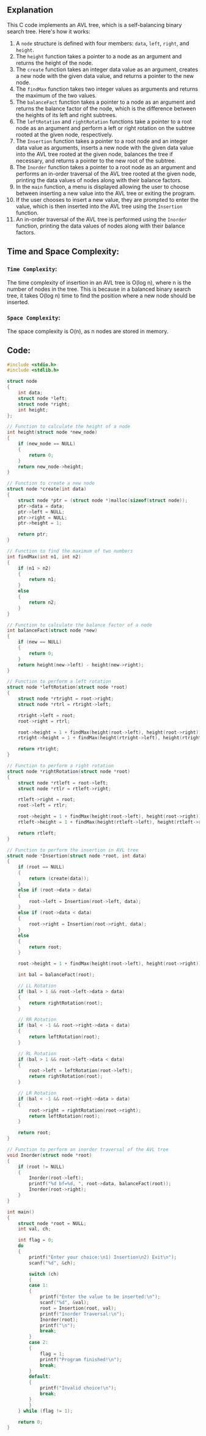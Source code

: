 ## Explanation
This C code implements an AVL tree, which is a self-balancing binary search tree. Here's how it works:

1. A `node` structure is defined with four members: `data`, `left`, `right`, and `height`.
2. The `height` function takes a pointer to a node as an argument and returns the height of the node.
3. The `create` function takes an integer data value as an argument, creates a new node with the given data value, and returns a pointer to the new node.
4. The `findMax` function takes two integer values as arguments and returns the maximum of the two values.
5. The `balanceFact` function takes a pointer to a node as an argument and returns the balance factor of the node, which is the difference between the heights of its left and right subtrees.
6. The `leftRotation` and `rightRotation` functions take a pointer to a root node as an argument and perform a left or right rotation on the subtree rooted at the given node, respectively.
7. The `Insertion` function takes a pointer to a root node and an integer data value as arguments, inserts a new node with the given data value into the AVL tree rooted at the given node, balances the tree if necessary, and returns a pointer to the new root of the subtree.
8. The `Inorder` function takes a pointer to a root node as an argument and performs an in-order traversal of the AVL tree rooted at the given node, printing the data values of nodes along with their balance factors.
9. In the `main` function, a menu is displayed allowing the user to choose between inserting a new value into the AVL tree or exiting the program.
10. If the user chooses to insert a new value, they are prompted to enter the value, which is then inserted into the AVL tree using the `Insertion` function.
11. An in-order traversal of the AVL tree is performed using the `Inorder` function, printing the data values of nodes along with their balance factors.

## Time and Space Complexity:
### `Time Complexity`:
The time complexity of insertion in an AVL tree is O(log n), where n is the number of nodes in the tree. This is because in a balanced binary search tree, it takes O(log n) time to find the position where a new node should be inserted.

### `Space Complexity`:
The space complexity is O(n), as n nodes are stored in memory.

## Code:
```c
#include <stdio.h>
#include <stdlib.h>

struct node
{
    int data;
    struct node *left;
    struct node *right;
    int height;
};

// Function to calculate the height of a node
int height(struct node *new_node)
{
    if (new_node == NULL)
    {
        return 0;
    }
    return new_node->height;
}

// Function to create a new node
struct node *create(int data)
{
    struct node *ptr = (struct node *)malloc(sizeof(struct node));
    ptr->data = data;
    ptr->left = NULL;
    ptr->right = NULL;
    ptr->height = 1;

    return ptr;
}

// Function to find the maximum of two numbers
int findMax(int n1, int n2)
{
    if (n1 > n2)
    {
        return n1;
    }
    else
    {
        return n2;
    }
}

// Function to calculate the balance factor of a node
int balanceFact(struct node *new)
{
    if (new == NULL)
    {
        return 0;
    }
    return height(new->left) - height(new->right);
}

// Function to perform a left rotation
struct node *leftRotation(struct node *root)
{
    struct node *rtright = root->right;
    struct node *rtrl = rtright->left;

    rtright->left = root;
    root->right = rtrl;

    root->height = 1 + findMax(height(root->left), height(root->right));
    rtright->height = 1 + findMax(height(rtright->left), height(rtright->right));

    return rtright;
}

// Function to perform a right rotation
struct node *rightRotation(struct node *root)
{
    struct node *rtleft = root->left;
    struct node *rtlr = rtleft->right;

    rtleft->right = root;
    root->left = rtlr;

    root->height = 1 + findMax(height(root->left), height(root->right));
    rtleft->height = 1 + findMax(height(rtleft->left), height(rtleft->right));

    return rtleft;
}

// Function to perform the insertion in AVL tree
struct node *Insertion(struct node *root, int data)
{
    if (root == NULL)
    {
        return (create(data));
    }
    else if (root->data > data)
    {
        root->left = Insertion(root->left, data);
    }
    else if (root->data < data)
    {
        root->right = Insertion(root->right, data);
    }
    else
    {
        return root;
    }

    root->height = 1 + findMax(height(root->left), height(root->right));

    int bal = balanceFact(root);

    // LL Rotation
    if (bal > 1 && root->left->data > data)
    {
        return rightRotation(root);
    }

    // RR Rotation
    if (bal < -1 && root->right->data < data)
    {
        return leftRotation(root);
    }

    // RL Rotation
    if (bal > 1 && root->left->data < data)
    {
        root->left = leftRotation(root->left);
        return rightRotation(root);
    }

    // LR Rotation
    if (bal < -1 && root->right->data > data)
    {
        root->right = rightRotation(root->right);
        return leftRotation(root);
    }

    return root;
}

// Function to perform an inorder traversal of the AVL tree
void Inorder(struct node *root)
{
    if (root != NULL)
    {
        Inorder(root->left);
        printf("%d bf=%d, ", root->data, balanceFact(root));
        Inorder(root->right);
    }
}

int main()
{
    struct node *root = NULL;
    int val, ch;

    int flag = 0;
    do
    {
        printf("Enter your choice:\n1) Insertion\n2) Exit\n");
        scanf("%d", &ch);

        switch (ch)
        {
        case 1:
        {
            printf("Enter the value to be inserted:\n");
            scanf("%d", &val);
            root = Insertion(root, val);
            printf("Inorder Traversal:\n");
            Inorder(root);
            printf("\n");
            break;
        }
        case 2:
        {
            flag = 1;
            printf("Program finished!\n");
            break;
        }
        default:
        {
            printf("Invalid choice!\n");
            break;
        }
        }
    } while (flag != 1);

    return 0;
}

```
